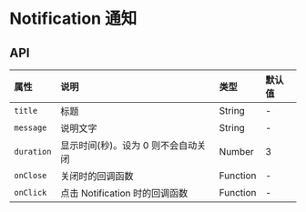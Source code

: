 # Notification 通知 <Common-SourceCodeLink comp="notification" />

<Common-Democode title="" description="">
  <notification-demo1 />
  <highlight-code slot="codeText" lang="vue">
    <template>
      <section>
        <a-button @click="onClick">通知</a-button>
      </section>
    </template>
    <script>
    export default {
      methods: {
        onClick () {
          this.$notify({
            title: '提示',
            message: '消息1'
          })
        }
      },
    }
    </script>
  </highlight-code>
</Common-Democode>


## API

属性 |	说明	| 类型 |	默认值
:--- | :--- | :--- | :---
`title` | 标题 | String | -
`message` | 说明文字 | String | -
`duration` | 显示时间(秒)。设为 0 则不会自动关闭 | Number | 3
`onClose` | 关闭时的回调函数 | Function | -
`onClick` | 点击 Notification 时的回调函数 | Function | -
